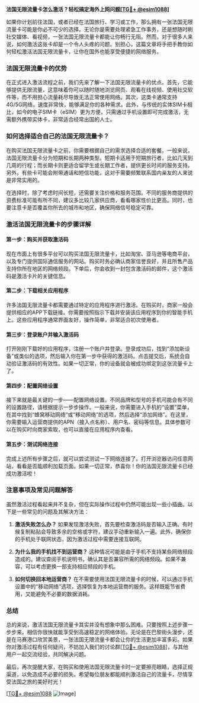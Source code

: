 **法国无限流量卡怎么激活？轻松搞定海外上网问题[[TG💪+ @esim1088](https://t.me/s/esim1088)]**

如果你计划前往法国，或者已经在法国旅行、学习或工作，那么拥有一张法国无限流量卡可能是你必不可少的选择。无论你是需要处理紧急工作事务，还是想随时刷社交媒体、看视频，一张法国无限流量卡都能让你畅行无阻。然而，对于很多人来说，如何激活这张卡却是一个令人头疼的问题。别担心，这篇文章将手把手教你如何轻松激活法国无限流量卡，让你在国外也能享受便捷的网络服务。

### 法国无限流量卡的优势

在正式进入激活流程之前，我们先来了解一下法国无限流量卡的优点。首先，它能够提供无限流量，这意味着你可以随时随地浏览网页、观看在线视频、使用社交软件等，而不用担心流量耗尽导致无法正常使用网络。其次，这类卡通常支持4G/5G网络，速度非常快，能够满足你的各种需求。此外，与传统的实体SIM卡相比，如今的电子SIM卡（eSIM）更为方便，只需通过手机设置即可完成激活，无需额外携带实体卡，非常适合经常出国的人士。

### 如何选择适合自己的法国无限流量卡？

在购买法国无限流量卡之前，你需要根据自己的需求选择合适的套餐。一般来说，法国无限流量卡分为短期和长期两种类型。短期卡适用于短期旅行者，比如几天到几周的行程；而长期卡则更适合留学生或长期工作者，提供更长时间的服务支持。另外，有些卡可能会附带通话和短信功能，这对于需要频繁联系国内亲友的人来说是非常实用的。

在选择时，除了考虑时间长短，还需要关注价格和服务范围。不同的服务商提供的资费标准可能有所不同，建议多比较几家供应商，看看哪家性价比更高。同时，也要注意卡是否覆盖你所去的城市和地区，确保网络信号稳定可靠。

### 激活法国无限流量卡的步骤详解

#### 第一步：购买并获取激活码

现在市面上有很多平台可以购买法国无限流量卡，比如淘宝、亚马逊等电商平台，以及专门提供国际通信服务的网站。购买时务必确认商家信誉良好，并且所售产品支持你所在地区的网络频段。下单后，你会收到一封包含激活码的邮件，这个激活码是激活卡片的关键信息。

#### 第二步：下载相关应用程序

许多法国无限流量卡都需要通过特定的应用程序进行激活。在购买时，商家一般会提供相应的APP下载链接。你需要按照指示下载并安装该应用程序到你的智能手机上。这些应用程序通常界面友好，操作简单，非常适合初次使用者。

#### 第三步：登录账户并输入激活码

打开刚刚下载好的应用程序，注册一个账户并登录。登录成功后，找到“添加新设备”或类似的选项，然后输入你在第一步中获得的激活码。点击提交后，系统会自动验证激活码的有效性。如果一切正常，你的设备就会被成功绑定到这张流量卡上了。

#### 第四步：配置网络设置

接下来就是最关键的一步——配置网络设置。不同品牌和型号的手机可能会有不同的设置路径，请根据提示一步步操作。一般来说，你需要进入手机的“设置”菜单，在其中找到“蜂窝移动网络”或“移动网络”的选项，然后选择“添加网络”。在这里，你需要输入运营商提供的APN（接入点名称）、用户名、密码等信息。具体参数可以在购买时向商家索取，也可以直接在应用程序内查看。

#### 第五步：测试网络连接

完成上述所有步骤之后，就可以尝试测试一下网络连接了。打开浏览器访问任意网站，看看是否能顺利加载页面。如果一切正常，恭喜你！你的法国无限流量卡已经成功激活啦！

### 注意事项及常见问题解答

虽然激活过程看起来并不复杂，但在实际操作过程中仍然可能出现一些小插曲。以下是一些常见的问题及其解决方法：

1. **激活失败怎么办？**
   如果发现激活失败，首先要检查激活码是否输入正确。有时候复制粘贴会导致多余的空格或字符，建议手动重新输入一遍。此外，确保你的手机处于联网状态，因为激活过程中需要连接互联网。

2. **为什么我的手机找不到运营商？**
   这种情况可能是由于手机不支持某些网络频段造成的。建议查阅手机说明书，确认其是否兼容所需的网络频段。如果不兼容，可以考虑更换一部支持相应频段的手机。

3. **如何切换回本地运营商？**
   在不需要使用法国无限流量卡的时候，可以通过手机设置中的“移动网络”选项，选择恢复为本地运营商的服务。这样既能节省费用，又能避免不必要的数据消耗。

### 总结

总的来说，激活法国无限流量卡其实并没有想象中那么困难。只要按照上述步骤一步步来，相信你很快就能享受到高速稳定的网络体验。无论是在巴黎街头漫步，还是在马赛港口欣赏美景，一张法国无限流量卡都会让你的生活更加丰富多彩。如果你对激活过程有任何疑问，不妨加入我们的讨论群[[TG💪+ @esim1088](https://t.me/s/esim1088)]，与其他用户一起交流经验，共同解决问题。

最后，再次提醒大家，在购买和使用法国无限流量卡时一定要擦亮眼睛，选择正规渠道，以免造成不必要的损失。希望每位朋友都能顺利激活自己的流量卡，尽情享受法国之旅的美好时光！

[[TG💪+ @esim1088](https://t.me/s/esim1088) ![Image](https://i.postimg.cc/4NQfJmqS/Snipaste-2025-05-13-00-14-12.png)]